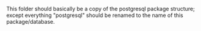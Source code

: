 This folder should basically be a copy of the postgresql package structure; except everything "postgresql" should be renamed to the name of this package/database.
